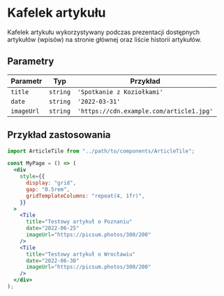 # Kafelek artykułu

Kafelek artykułu wykorzystywany podczas prezentacji dostępnych artykułów
(wpisów) na stronie głównej oraz liście historii artykułów.

## Parametry

| Parametr   | Typ      | Przykład                                 |
| ---------- | -------- | ---------------------------------------- |
| `title`    | `string` | `'Spotkanie z Koziołkami'`               |
| `date`     | `string` | `'2022-03-31'`                           |
| `imageUrl` | `string` | `'https://cdn.example.com/article1.jpg'` |

## Przykład zastosowania

```jsx
import ArticleTile from "../path/to/components/ArticleTile";

const MyPage = () => (
  <div
    style={{
      display: "grid",
      gap: "0.5rem",
      gridTemplateColumns: "repeat(4, 1fr)",
    }}
  >
    <Tile
      title="Testowy artykuł o Poznaniu"
      date="2022-06-25"
      imageUrl="https://picsum.photos/300/200"
    />
    <Tile
      title="Testowy artykuł o Wrocławiu"
      date="2022-06-30"
      imageUrl="https://picsum.photos/300/200"
    />
  </div>
);
```
